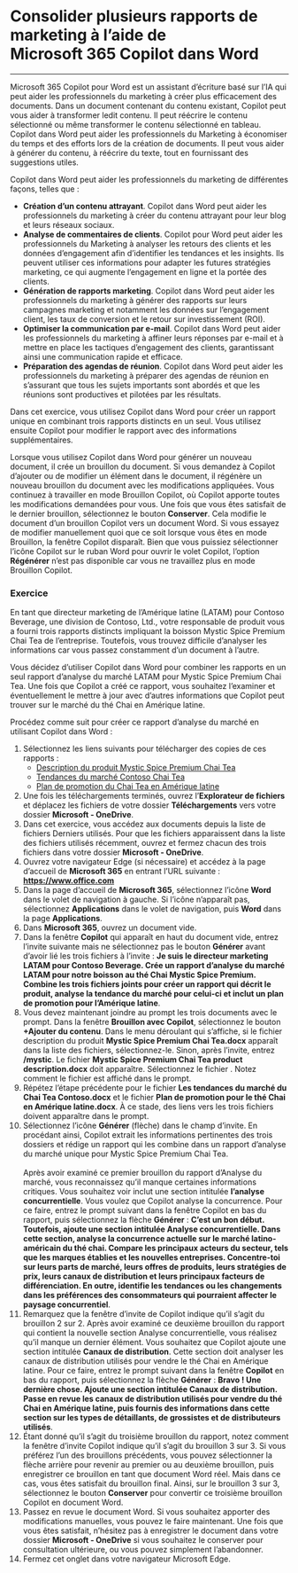 # Consolider plusieurs rapports de marketing à l’aide de Microsoft 365 Copilot dans Word
---
Microsoft 365 Copilot pour Word est un assistant d’écriture basé sur l’IA qui peut aider les professionnels du marketing à créer plus efficacement des documents. Dans un document contenant du contenu existant, Copilot peut vous aider à transformer ledit contenu. Il peut réécrire le contenu sélectionné ou même transformer le contenu sélectionné en tableau. Copilot dans Word peut aider les professionnels du Marketing à économiser du temps et des efforts lors de la création de documents. Il peut vous aider à générer du contenu, à réécrire du texte, tout en fournissant des suggestions utiles.

Copilot dans Word peut aider les professionnels du marketing de différentes façons, telles que :

- **Création d’un contenu attrayant**. Copilot dans Word peut aider les professionnels du marketing à créer du contenu attrayant pour leur blog et leurs réseaux sociaux.
- **Analyse de commentaires de clients**. Copilot pour Word peut aider les professionnels du Marketing à analyser les retours des clients et les données d’engagement afin d’identifier les tendances et les insights. Ils peuvent utiliser ces informations pour adapter les futures stratégies marketing, ce qui augmente l’engagement en ligne et la portée des clients.
- **Génération de rapports marketing**. Copilot dans Word peut aider les professionnels du marketing à générer des rapports sur leurs campagnes marketing et notamment les données sur l’engagement client, les taux de conversion et le retour sur investissement (ROI).
- **Optimiser la communication par e-mail**. Copilot dans Word peut aider les professionnels du marketing à affiner leurs réponses par e-mail et à mettre en place les tactiques d’engagement des clients, garantissant ainsi une communication rapide et efficace.
- **Préparation des agendas de réunion**. Copilot dans Word peut aider les professionnels du marketing à préparer des agendas de réunion en s’assurant que tous les sujets importants sont abordés et que les réunions sont productives et pilotées par les résultats.

Dans cet exercice, vous utilisez Copilot dans Word pour créer un rapport unique en combinant trois rapports distincts en un seul. Vous utilisez ensuite Copilot pour modifier le rapport avec des informations supplémentaires.

Lorsque vous utilisez Copilot dans Word pour générer un nouveau document, il crée un brouillon du document. Si vous demandez à Copilot d’ajouter ou de modifier un élément dans le document, il régénère un nouveau brouillon du document avec les modifications appliquées. Vous continuez à travailler en mode Brouillon Copilot, où Copilot apporte toutes les modifications demandées pour vous. Une fois que vous êtes satisfait de le dernier brouillon, sélectionnez le bouton **Conserver**. Cela modifie le document d’un brouillon Copilot vers un document Word. Si vous essayez de modifier manuellement quoi que ce soit lorsque vous êtes en mode Brouillon, la fenêtre Copilot disparaît. Bien que vous puissiez sélectionner l’icône Copilot sur le ruban Word pour ouvrir le volet Copilot, l’option **Régénérer** n’est pas disponible car vous ne travaillez plus en mode Brouillon Copilot.

### Exercice

En tant que directeur marketing de l’Amérique latine (LATAM) pour Contoso Beverage, une division de Contoso, Ltd., votre responsable de produit vous a fourni trois rapports distincts impliquant la boisson Mystic Spice Premium Chai Tea de l’entreprise. Toutefois, vous trouvez difficile d’analyser les informations car vous passez constamment d’un document à l’autre.

Vous décidez d’utiliser Copilot dans Word pour combiner les rapports en un seul rapport d’analyse du marché LATAM pour Mystic Spice Premium Chai Tea. Une fois que Copilot a créé ce rapport, vous souhaitez l’examiner et éventuellement le mettre à jour avec d’autres informations que Copilot peut trouver sur le marché du thé Chai en Amérique latine.

Procédez comme suit pour créer ce rapport d’analyse du marché en utilisant Copilot dans Word :

1. Sélectionnez les liens suivants pour télécharger des copies de ces rapports :
    - [Description du produit Mystic Spice Premium Chai Tea](https://go.microsoft.com/fwlink/?linkid=2268929)
    - [Tendances du marché Contoso Chai Tea](https://go.microsoft.com/fwlink/?linkid=2269122)
    - [Plan de promotion du Chai Tea en Amérique latine](https://go.microsoft.com/fwlink/?linkid=2269126)
1. Une fois les téléchargements terminés, ouvrez l’**Explorateur de fichiers** et déplacez les fichiers de votre dossier **Téléchargements** vers votre dossier **Microsoft - OneDrive**.
1. Dans cet exercice, vous accédez aux documents depuis la liste de fichiers Derniers utilisés. Pour que les fichiers apparaissent dans la liste des fichiers utilisés récemment, ouvrez et fermez chacun des trois fichiers dans votre dossier **Microsoft - OneDrive**.
1. Ouvrez votre navigateur Edge (si nécessaire) et accédez à la page d’accueil de **Microsoft 365** en entrant l’URL suivante : **https://www.office.com**  
1. Dans la page d’accueil de **Microsoft 365**, sélectionnez l’icône **Word** dans le volet de navigation à gauche. Si l’icône n’apparaît pas, sélectionnez **Applications** dans le volet de navigation, puis **Word** dans la page **Applications**.
1. Dans **Microsoft 365**, ouvrez un document vide.
1. Dans la fenêtre **Copilot** qui apparaît en haut du document vide, entrez l’invite suivante mais ne sélectionnez pas le bouton **Générer** avant d’avoir lié les trois fichiers à l’invite : **Je suis le directeur marketing LATAM pour Contoso Beverage. Crée un rapport d’analyse du marché LATAM pour notre boisson au thé Chai Mystic Spice Premium. Combine les trois fichiers joints pour créer un rapport qui décrit le produit, analyse la tendance du marché pour celui-ci et inclut un plan de promotion pour l’Amérique latine**.
1. Vous devez maintenant joindre au prompt les trois documents avec le prompt. Dans la fenêtre **Brouillon avec Copilot**, sélectionnez le bouton **+Ajouter du contenu**. Dans le menu déroulant qui s’affiche, si le fichier description du produit **Mystic Spice Premium Chai Tea.docx** apparaît dans la liste des fichiers, sélectionnez-le. Sinon, après l’invite, entrez **/mystic**.  Le fichier **Mystic Spice Premium Chai Tea product description.docx** doit apparaître. Sélectionnez le fichier . Notez comment le fichier est affiché dans le prompt.
1. Répétez l’étape précédente pour le fichier **Les tendances du marché du Chai Tea Contoso.docx** et le fichier **Plan de promotion pour le thé Chai en Amérique latine.docx**. À ce stade, des liens vers les trois fichiers doivent apparaître dans le prompt.
1. Sélectionnez l’icône **Générer** (flèche) dans le champ d’invite. En procédant ainsi, Copilot extrait les informations pertinentes des trois dossiers et rédige un rapport qui les combine dans un rapport d’analyse du marché unique pour Mystic Spice Premium Chai Tea.<br><br>Après avoir examiné ce premier brouillon du rapport d’Analyse du marché, vous reconnaissez qu’il manque certaines informations critiques. Vous souhaitez voir inclut une section intitulée **l’analyse concurrentielle**. Vous voulez que Copilot analyse la concurrence. Pour ce faire, entrez le prompt suivant dans la fenêtre Copilot en bas du rapport, puis sélectionnez la flèche **Générer** : **C’est un bon début. Toutefois, ajoute une section intitulée Analyse concurrentielle. Dans cette section, analyse la concurrence actuelle sur le marché latino-américain du thé chai. Compare les principaux acteurs du secteur, tels que les marques établies et les nouvelles entreprises. Concentre-toi sur leurs parts de marché, leurs offres de produits, leurs stratégies de prix, leurs canaux de distribution et leurs principaux facteurs de différenciation. En outre, identifie les tendances ou les changements dans les préférences des consommateurs qui pourraient affecter le paysage concurrentiel**.
1. Remarquez que la fenêtre d’invite de Copilot indique qu’il s’agit du brouillon 2 sur 2. Après avoir examiné ce deuxième brouillon du rapport qui contient la nouvelle section Analyse concurrentielle, vous réalisez qu’il manque un dernier élément. Vous souhaitez que Copilot ajoute une section intitulée **Canaux de distribution**. Cette section doit analyser les canaux de distribution utilisés pour vendre le thé Chai en Amérique latine. Pour ce faire, entrez le prompt suivant dans la fenêtre **Copilot** en bas du rapport, puis sélectionnez la flèche **Générer** : **Bravo ! Une dernière chose. Ajoute une section intitulée Canaux de distribution. Passe en revue les canaux de distribution utilisés pour vendre du thé Chai en Amérique latine, puis fournis des informations dans cette section sur les types de détaillants, de grossistes et de distributeurs utilisés**.
1. Étant donné qu’il s’agit du troisième brouillon du rapport, notez comment la fenêtre d’invite Copilot indique qu’il s’agit du brouillon 3 sur 3. Si vous préférez l’un des brouillons précédents, vous pouvez sélectionner la flèche arrière pour revenir au premier ou au deuxième brouillon, puis enregistrer ce brouillon en tant que document Word réel. Mais dans ce cas, vous êtes satisfait du brouillon final. Ainsi, sur le brouillon 3 sur 3, sélectionnez le bouton **Conserver** pour convertir ce troisième brouillon Copilot en document Word.
1. Passez en revue le document Word. Si vous souhaitez apporter des modifications manuelles, vous pouvez le faire maintenant. Une fois que vous êtes satisfait, n’hésitez pas à enregistrer le document dans votre dossier **Microsoft - OneDrive** si vous souhaitez le conserver pour consultation ultérieure, ou vous pouvez simplement l’abandonner.
1. Fermez cet onglet dans votre navigateur Microsoft Edge.

